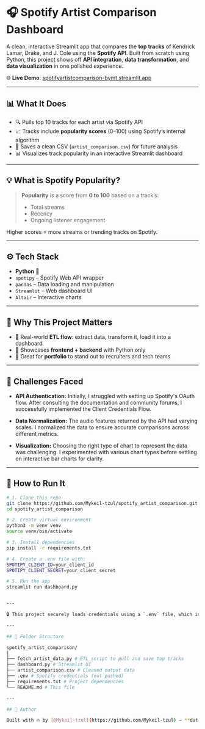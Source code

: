 # 🎧 Spotify Artist Comparison Dashboard

A clean, interactive Streamlit app that compares the **top tracks** of Kendrick Lamar, Drake, and J. Cole using the **Spotify API**. Built from scratch using Python, this project shows off **API integration**, **data transformation**, and **data visualization** in one polished experience.

🌐 **Live Demo**: [spotifyartistcomparison-bymt.streamlit.app](https://spotifyartistcomparison-bymt.streamlit.app/)

---

## 📊 What It Does

- 🔍 Pulls top 10 tracks for each artist via Spotify API
- 📈 Tracks include **popularity scores** (0–100) using Spotify’s internal algorithm
- 💾 Saves a clean CSV (`artist_comparison.csv`) for future analysis
- 📊 Visualizes track popularity in an interactive Streamlit dashboard

---

## 💡 What is Spotify Popularity?

> **Popularity** is a score from **0 to 100** based on a track’s:
> - Total streams
> - Recency
> - Ongoing listener engagement

Higher scores = more streams or trending tracks on Spotify.

---

## ⚙️ Tech Stack

- **Python** 🐍
- `spotipy` – Spotify Web API wrapper
- `pandas` – Data loading and manipulation
- `Streamlit` – Web dashboard UI
- `Altair` – Interactive charts

---

## 🧠 Why This Project Matters

- 🚀 Real-world **ETL flow**: extract data, transform it, load it into a dashboard
- 🎨 Showcases **frontend + backend** with Python only
- 📁 Great for **portfolio** to stand out to recruiters and tech teams

---

## 🧠 Challenges Faced

- **API Authentication:** Initially, I struggled with setting up Spotify's OAuth flow. After consulting the documentation and community forums, I successfully implemented the Client Credentials Flow.

- **Data Normalization:** The audio features returned by the API had varying scales. I normalized the data to ensure accurate comparisons across different metrics.

- **Visualization:** Choosing the right type of chart to represent the data was challenging. I experimented with various chart types before settling on interactive bar charts for clarity.

---

## 🚀 How to Run It

```bash
# 1. Clone this repo
git clone https://github.com/Mykeil-tzul/spotify_artist_comparison.git
cd spotify_artist_comparison

# 2. Create virtual environment
python3 -m venv venv
source venv/bin/activate

# 3. Install dependencies
pip install -r requirements.txt

# 4. Create a .env file with:
SPOTIPY_CLIENT_ID=your_client_id
SPOTIPY_CLIENT_SECRET=your_client_secret

# 5. Run the app
streamlit run dashboard.py


---

🔒 This project securely loads credentials using a `.env` file, which is never tracked by Git.

---

## 📁 Folder Structure

spotify_artist_comparison/
│
├── fetch_artist_data.py # ETL script to pull and save top tracks
├── dashboard.py # Streamlit UI
├── artist_comparison.csv # Cleaned output data
├── .env # Spotify credentials (not pushed)
├── requirements.txt # Project dependencies
└── README.md # This file

---

## 💼 Author

Built with 🔥 by [@Mykeil-tzul](https://github.com/Mykeil-tzul) — **data engineer in the making & former hooper blending tech + music + data**.  

